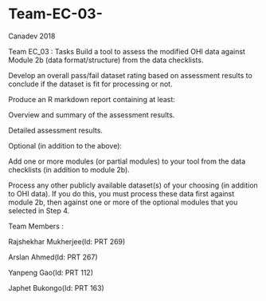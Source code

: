 # Team-EC-03-
Canadev 2018 

Team EC_03 : 
Tasks
Build a tool to assess the modified OHI data against Module 2b (data format/structure) from the data checklists.

Develop an overall pass/fail dataset rating based on assessment results to conclude if the dataset is fit for processing or not.

Produce an R markdown report containing at least:

Overview and summary of the assessment results.

Detailed assessment results.

Optional (in addition to the above):

Add one or more modules (or partial modules) to your tool from the data checklists (in addition to module 2b).

Process any other publicly available dataset(s) of your choosing (in addition to OHI data). If you do this, you must process these data first against module 2b, then against one or more of the optional modules that you selected in Step 4.

Team Members :

Rajshekhar Mukherjee(Id: PRT 269)

Arslan Ahmed(Id: PRT 267)

Yanpeng Gao(Id: PRT 112)

Japhet Bukongo(Id: PRT 163)
